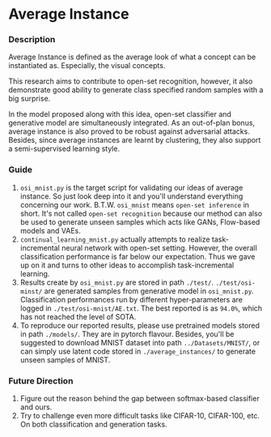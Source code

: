 # Average Instance

### Description
Average Instance is defined as the average look of what a concept can
be instantiated as. Especially, the visual concepts.

This research aims to contribute to open-set recognition, however,
it also demonstrate good ability to generate class specified random
samples with a big surprise. 

In the model proposed along with this idea, open-set classifier and
generative model are simultaneously integrated.
As an out-of-plan bonus, average instance is also proved to be
robust against adversarial attacks.
Besides, since average instances are learnt by clustering, they also
support a semi-supervised learning style.

### Guide
1. `osi_mnist.py` is the target script for validating our ideas of average
instance. So just look deep into it and you'll understand everything
concerning our work. B.T.W. `osi_mnist` means `open-set inference` in 
short. It's not called `open-set recognition` because our method
can also be used to generate unseen samples which acts like GANs, 
Flow-based models and VAEs.
2. `continual_learning_mnist.py` actually attempts to realize 
task-incremental neural network with open-set setting. However,
the overall classification performance is far below our expectation.
Thus we gave up on it and turns to other ideas to accomplish
task-incremental learning.
3. Results create by `osi_mnist.py` are stored in path `./test/`.
`./test/osi-minst/` are generated samples from generative model
in `osi_mnist.py`. Classification performances run by different
hyper-parameters are logged in `./test/osi-mnist/AE.txt`. The best
reported is as `94.0%`, which has not reached the level of SOTA.
4. To reproduce our reported results, please use pretrained models
stored in path `./models/`. They are in pytorch flavour. Besides,
you'll be suggested to download MNIST dataset into path 
`../Datasets/MNIST/`, or can simply use latent code stored in
`./average_instances/` to generate unseen samples of MNIST.

### Future Direction
1. Figure out the reason behind the gap between softmax-based classifier
and ours.
2. Try to challenge even more difficult tasks like CIFAR-10, CIFAR-100, 
etc. On both classification and generation tasks. 
